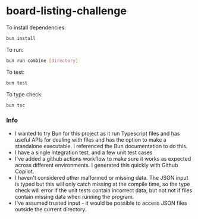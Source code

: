 # board-listing-challenge

To install dependencies:

```bash
bun install
```

To run:

```bash
bun run combine [directory]
```

To test:

```bash
bun test
```

To type check:

```bash
bun tsc
```


### Info

+ I wanted to try Bun for this project as it run Typescript files and has useful APIs for dealing with files and has the option to make a standalone executable. I referenced the Bun documentation to do this.
+ I have a single integration test, and a few unit test cases
+ I've added a github actions workflow to make sure it works as expected across different environments. I generated this quickly with Github Copilot.
+ I haven't considered other malformed or missing data. The JSON input is typed but this will only catch missing at the compile time, so the type check will error if the unit tests contain incorrect data, but not not if files contain missing data when running the program.
+ I've assumed trusted input - it would be possible to access JSON files outside the current directory.